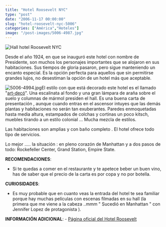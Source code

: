 ```yaml
---
title: "Hotel Roosevelt NYC"
type: "post"
date: "2006-11-17 00:00:00"
slug: "hotel-roosevelt-nyc-5006"
categories: ["América","Hoteles"]
image: "/post-images/5006-4987.jpg"
---
```


![Hall hotel Roosevelt NYC](/post-images/5006-4987.jpg "Hall hotel Roosevelt NYC")

Desde el año 1924, en que se inauguró este hotel con nombre de Presidente, son muchos los personajes importantes que se alojaron en sus habitaciones. Sus tiempos de gloria pasaron, pero sigue manteniendo un encanto especial. Es la opción perfecta para aquellos que sin permitirse grandes lujos, no desestiman la opción de un hotel más que aceptable.

 ![5006-4994.jpg](/post-images/5006-4994.jpg "5006-4994.jpg")El estilo con que está decorado este hotel es el llamado "[art-decó](http://es.wikipedia.org/wiki/Art_dec%C3%B3)". Una escalinata al fondo y una gran lámpara de araña sobre el suelo y columnas de mármol presiden el hall. Es una buena carta de presentación , aunque cuando entras en el ascensor intuyes que las demás plantas y habitaciones no serán tan exuberantes. Paredes enmoquetadas hasta media altura, estampados de colchas y cortinas un poco kitsch, muebles tirando a un estilo colonial ... Mucha mezcla de estilos.

Las habitaciones son amplias y con baño completo . El hotel ofrece todo tipo de servicios.

 Lo mejor ..... la situación : en pleno corazón de Manhattan y a dos pasos de todo: Rockefeller Center, Grand Station, Empire State.

**RECOMENDACIONES**:

- Si te quedas a comer en el restaurante y te apetece beber un buen vino, has de saber que el precio de la carta es por copa y no por botella.

 **CURIOSIDADES**:

- Es muy probable que en cuanto veas la entrada del hotel te sea familiar porque hay muchas películas con escenas filmadas en su hall (la primera que me viene a la cabeza ..mmm " Sucedió en Manhattan " con Jennifer Lopez de protagonista ).

**INFORMACIÓN ADICIONAL**: - [Página oficial del Hotel Roosevelt](http://www.theroosevelthotel.com/ "http://www.theroosevelthotel.com/")